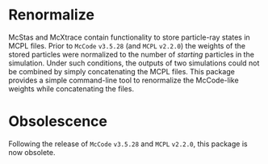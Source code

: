 # Renormalize

McStas and McXtrace contain functionality to store particle-ray states in MCPL files.
Prior to `McCode` `v3.5.28` (and `MCPL` `v2.2.0`) the weights of the stored particles were normalized to 
the number of _starting_ particles in the simulation.
Under such conditions, the outputs of two simulations could not be combined by simply concatenating the MCPL files.
This package provides a simple command-line tool to renormalize the McCode-like weights while concatenating the files.

# Obsolescence
Following the release of `McCode` `v3.5.28` and `MCPL` `v2.2.0`, this package is now obsolete.